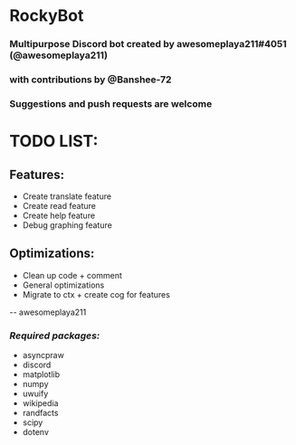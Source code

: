# RockyBot
### __Multipurpose Discord bot created by awesomeplaya211#4051 (@awesomeplaya211)__
### __with contributions by @Banshee-72__

### __Suggestions and push requests are welcome__

# TODO LIST:
## Features:
* Create translate feature
* Create read feature
* Create help feature
* Debug graphing feature
## Optimizations:
* Clean up code + comment
* General optimizations
* Migrate to ctx + create cog for features

-- awesomeplaya211

### _Required packages:_
* asyncpraw
* discord
* matplotlib
* numpy
* uwuify
* wikipedia
* randfacts
* scipy
* dotenv
